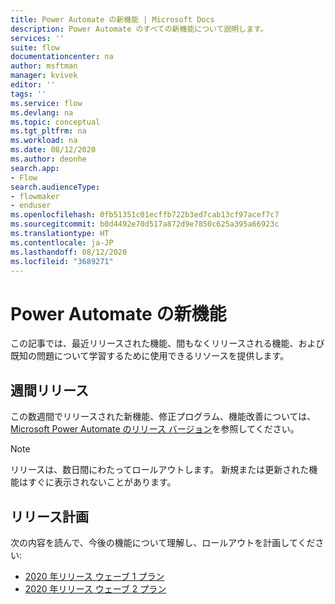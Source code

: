 ```yaml
---
title: Power Automate の新機能 | Microsoft Docs
description: Power Automate のすべての新機能について説明します。
services: ''
suite: flow
documentationcenter: na
author: msftman
manager: kvivek
editor: ''
tags: ''
ms.service: flow
ms.devlang: na
ms.topic: conceptual
ms.tgt_pltfrm: na
ms.workload: na
ms.date: 08/12/2020
ms.author: deonhe
search.app:
- Flow
search.audienceType:
- flowmaker
- enduser
ms.openlocfilehash: 0fb51351c01ecffb722b3ed7cab13cf97acef7c7
ms.sourcegitcommit: b0d4492e70d517a872d9e7850c625a395a66923c
ms.translationtype: HT
ms.contentlocale: ja-JP
ms.lasthandoff: 08/12/2020
ms.locfileid: "3689271"
---
```

# <a name="whats-new-in-power-automate"></a>Power Automate の新機能

この記事では、最近リリースされた機能、間もなくリリースされる機能、および既知の問題について学習するために使用できるリソースを提供します。

## <a name="weekly-releases"></a>週間リリース

この数週間でリリースされた新機能、修正プログラム、機能改善については、[Microsoft Power Automate のリリース バージョン](https://docs.microsoft.com/business-applications-release-notes/powerplatform/released-versions/flow)を参照してください。

> [!NOTE]
> リリースは、数日間にわたってロールアウトします。 新規または更新された機能はすぐに表示されないことがあります。

## <a name="release-plans"></a>リリース計画

次の内容を読んで、今後の機能について理解し、ロールアウトを計画してください:
- [2020 年リリース ウェーブ 1 プラン](https://docs.microsoft.com/power-platform-release-plan/2020wave1/power-automate/planned-features)
- [2020 年リリース ウェーブ 2 プラン](https://docs.microsoft.com/power-platform-release-plan/2020wave2/power-automate/planned-features)

